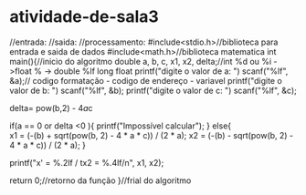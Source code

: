 # atividade-de-sala3

//entrada:
//saida:
//processamento:
#include<stdio.h>//biblioteca para entrada e saida de dados
#include<math.h>//biblioteca matematica
int main(){//inicio do algoritmo 
    double a, b, c, x1, x2, delta;//int %d ou %i ->float % -> double %lf long float
    printf("digite o valor de a: ")
    scanf("%lf", &a);// codigo formatação - codigo de endereço - variavel
    printf("digite o valor de b: ")
    scanf("%lf", &b);
    printf("digite o valor de c: ")
    scanf("%lf", &c);

delta= pow(b,2) - 4*a*c

if(a == 0 or delta <0 ){
    printf("Impossível calcular");
}
else{    
    x1 = (-(b) + sqrt(pow(b, 2) - 4 * a * c)) / (2 * a);
    x2 = (-(b) - sqrt(pow(b, 2) - 4 * a * c)) / (2 * a);
}

printf("x' = %.2lf / tx2 = %.4lf/n", x1, x2);
    
        



return 0;//retorno da função 
}//frial do algoritmo
